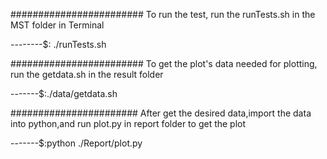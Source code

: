 ########################
To run the test, run the runTests.sh in the MST folder in Terminal

--------$: ./runTests.sh

########################
To get the plot's data needed for plotting, run the getdata.sh in the result folder


-------$:./data/getdata.sh

#######################
After get the desired data,import the data into python,and run
plot.py in report folder to get the plot


-------$:python ./Report/plot.py


